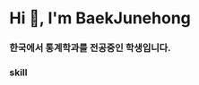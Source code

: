 <h1 align="left">Hi 👋, I'm BaekJunehong</h1>
<h3 align="left">한국에서 통계학과를 전공중인 학생입니다.</h3>

<h3 align="left">skill</h3>
<p align="left"><img src="https://img.shields.io/badge/Python-3776AB?style=flat&logo=python&logoColor=white"/>
</p>
